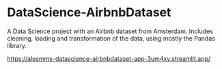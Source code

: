# DataScience-AirbnbDataset
A Data Science project with an Airbnb dataset from Amsterdam. Includes cleaning, loading and transformation of the data, using mostly the Pandas library.

https://alesmms-datascience-airbnbdataset-app-3um4xv.streamlit.app/
